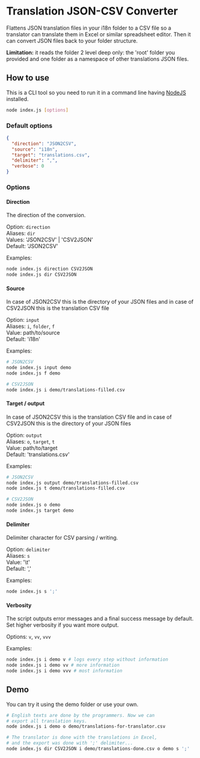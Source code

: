 # Translation JSON-CSV Converter

Flattens JSON translation files in your i18n folder to a CSV file so a translator
can translate them in Excel or similar spreadsheet editor. Then it can convert JSON
files back to your folder structure.

**Limitation:** it reads the folder 2 level deep only: the 'root' folder you provided
and one folder as a namespace of other translations JSON files.

## How to use

This is a CLI tool so you need to run it in a command line having
[NodeJS](https://nodejs.org) installed.

```bash
node index.js [options]
```

### Default options

```json
{
  "direction": "JSON2CSV",
  "source": "i18n",
  "target": "translations.csv",
  "delimiter": ",",
  "verbose": 0
}
```

### Options

#### Direction

The direction of the conversion.

Option: `direction`  
Aliases: `dir`  
Values: 'JSON2CSV' | 'CSV2JSON'  
Default: 'JSON2CSV'

Examples:
```bash
node index.js direction CSV2JSON
node index.js dir CSV2JSON
```

#### Source

In case of JSON2CSV this is the directory of your JSON files and
in case of CSV2JSON this is the translation CSV file

Option: `input`  
Aliases: `i`, `folder`, `f`  
Value: path/to/source  
Default: 'i18n'

Examples:
```bash
# JSON2CSV
node index.js input demo
node index.js f demo

# CSV2JSON
node index.js i demo/translations-filled.csv
```

#### Target / output

In case of JSON2CSV this is the translation CSV file and
in case of CSV2JSON this is the directory of your JSON files

Option: `output`  
Aliases: `o`, `target`, `t`  
Value: path/to/target  
Default: 'translations.csv'

Examples:
```bash
# JSON2CSV
node index.js output demo/translations-filled.csv
node index.js t demo/translations-filled.csv

# CSV2JSON
node index.js o demo
node index.js target demo
```

#### Delimiter

Delimiter character for CSV parsing / writing.

Option: `delimiter`  
Aliases: `s`  
Value: '\t'  
Default: ','

Examples:
```bash
node index.js s ';'
```
#### Verbosity

The script outputs error messages and a final success message by default.
Set higher verbosity if you want more output.

Options: `v`, `vv`, `vvv`

Examples:
```bash
node index.js i demo v # logs every step without information
node index.js i demo vv # more information
node index.js i demo vvv # most information
```

## Demo

You can try it using the demo folder or use your own.

```bash
# English texts are done by the programmers. Now we can
# export all translation keys.
node index.js i demo o demo/translations-for-translator.csv

# The translator is done with the translations in Excel,
# and the export was done with ';' delimiter...
node index.js dir CSV2JSON i demo/translations-done.csv o demo s ';'
```
